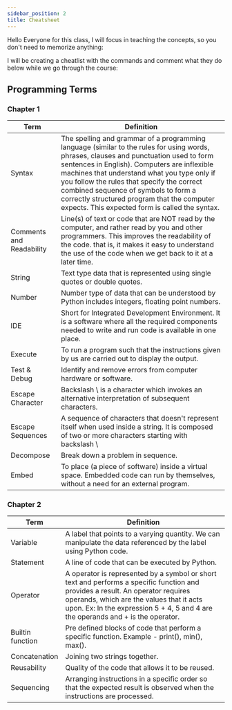 ```yaml
---
sidebar_position: 2
title: Cheatsheet
---
```


Hello Everyone for this class, I will focus in teaching the concepts, so you don't need to memorize anything: 

I will be creating a cheatlist with the commands and comment what they do below while we go through the course:

## Programming Terms

### Chapter 1

| Term                     | Definition                                                                                                                                                                                                                                                                                                                                                                                                                   |
| ------------------------ | ---------------------------------------------------------------------------------------------------------------------------------------------------------------------------------------------------------------------------------------------------------------------------------------------------------------------------------------------------------------------------------------------------------------------------- |
| Syntax                   | The spelling and grammar of a programming language (similar to the rules for using words, phrases, clauses and punctuation used to form sentences in English). Computers are inflexible machines that understand what you type only if you follow the rules that specify the correct combined sequence of symbols to form a correctly structured program that the computer expects. This expected form is called the syntax. |
| Comments and Readability | Line(s) of text or code that are NOT read by the computer, and rather read by you and other programmers. This improves the readability of the code. that is, it makes it easy to understand the use of the code when we get back to it at a later time.                                                                                                                                                                      |
| String                   | Text type data that is represented using single quotes or double quotes.                                                                                                                                                                                                                                                                                                                                                     |
| Number                   | Number type of data that can be understood by Python includes integers, floating point numbers.                                                                                                                                                                                                                                                                                                                              |
| IDE                      | Short for Integrated Development Environment. It is a software where all the required components needed to write and run code is available in one place.                                                                                                                                                                                                                                                                     |
| Execute                  | To run a program such that the instructions given by us are carried out to display the output.                                                                                                                                                                                                                                                                                                                               |
| Test & Debug             | Identify and remove errors from computer hardware or software.                                                                                                                                                                                                                                                                                                                                                               |
| Escape Character         | Backslash \ is a character which invokes an alternative interpretation of subsequent characters.                                                                                                                                                                                                                                                                                                                             |
| Escape Sequences         | A sequence of characters that doesn't represent itself when used inside a string. It is composed of two or more characters starting with backslash \                                                                                                                                                                                                                                                                         |
| Decompose                | Break down a problem in sequence.                                                                                                                                                                                                                                                                                                                                                                                            |
| Embed                    | To place (a piece of software) inside a virtual space. Embedded code can run by themselves, without a need for an external program.                                                                                                                                                                                                                                                                                          |

### Chapter 2

| Term             | Definition                                                                                                                                                                                                                                                      |
| ---------------- | --------------------------------------------------------------------------------------------------------------------------------------------------------------------------------------------------------------------------------------------------------------- |
| Variable         | A label that points to a varying quantity. We can manipulate the data referenced by the label using Python code.                                                                                                                                                |
| Statement        | A line of code that can be executed by Python.                                                                                                                                                                                                                  |
| Operator         | A operator is represented by a symbol or short text and performs a specific function and provides a result. An operator requires operands, which are the values that it acts upon. Ex: In the expression 5 + 4, 5 and 4 are the operands and + is the operator. |
| Builtin function | Pre defined blocks of code that perform a specific function. Example - print(), min(), max().                                                                                                                                                                   |
| Concatenation    | Joining two strings together.                                                                                                                                                                                                                                   |
| Reusability      | Quality of the code that allows it to be reused.                                                                                                                                                                                                                |
| Sequencing       | Arranging instructions in a specific order so that the expected result is observed when the instructions are processed.                                                                                                                                         |


